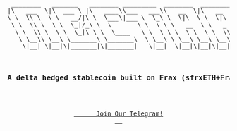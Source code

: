 <pre align="center">
 
 ________   _______   ________ _________  ________  ________     
|\   ___  \|\  ___ \ |\   ____\\___   ___\\   __  \|\   __  \    
\ \  \\ \  \ \   __/|\ \  \___\|___ \  \_\ \  \|\  \ \  \|\  \   
 \ \  \\ \  \ \  \_|/_\ \  \       \ \  \ \ \   __  \ \   _  _\  
  \ \  \\ \  \ \  \_|\ \ \  \____   \ \  \ \ \  \ \  \ \  \\  \| 
   \ \__\\ \__\ \_______\ \_______\  \ \__\ \ \__\ \__\ \__\\ _\ 
    \|__| \|__|\|_______|\|_______|   \|__|  \|__|\|__|\|__|\|__|

 <h3>A delta hedged stablecoin built on Frax (sfrxETH+Fraxlend)</h3>
  
  <a href="https://t.me/nectar_official">
      Join Our Telegram!
  </a>
                                                                 
</pre>                                                               
